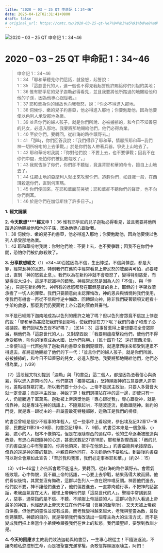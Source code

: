 ```yaml
---
title: "2020 – 03 – 25 QT 申命記 1：34~46"
date: 2025-04-12T02:31:41+0800
draft: false
# original_url: https://cmtc.tw/2020-03-25-qt-%e7%94%b3%e5%91%bd%e8%a8%98-1%ef%bc%9a3446
---
```


![2020 – 03 – 25 QT 申命記 1：34\~46](/images/qt.jpg   "2020 – 03 – 25 QT 申命記 1：34\~46")

# 2020 – 03 – 25 QT 申命記 1：34\~46

> 申命記 1：34\~46  
> 1：34 「耶和華聽見你們這話，就發怒，起誓說：  
> 1：35 『這惡世代的人，連一個也不得見我起誓應許賜給你們列祖的美地；  
> 1：36 惟有耶孚尼的兒子迦勒必得看見，並且我要將他所踏過的地賜給他和他的子孫，因為他專心跟從我。』  
> 1：37 耶和華為你的緣故也向我發怒，說：『你必不得進入那地。  
> 1：38 伺候你、嫩的兒子約書亞，他必得進入那地；你要勉勵他，因為他要使以色列人承受那地為業。  
> 1：39 並且你們的婦人孩子，就是你們所說、必被擄掠的，和今日不知善惡的兒女，必進入那地。我要將那地賜給他們，他們必得為業。  
> 1：40 至於你們，要轉回，從紅海的路往曠野去。』  
> 1：41 「那時，你們回答我說：『我們得罪了耶和華，情願照耶和華─我們　神一切所吩咐的上去爭戰。』於是你們各人帶著兵器，爭先上山地去了。  
> 1：42 耶和華吩咐我說：『你對他們說：不要上去，也不要爭戰；因我不在你們中間，恐怕你們被仇敵殺敗了。』  
> 1：43 我就告訴了你們，你們卻不聽從，竟違背耶和華的命令，擅自上山地去了。  
> 1：44 住那山地的亞摩利人就出來攻擊你們，追趕你們，如蜂擁一般，在西珥殺退你們，直到何珥瑪。  
> 1：45 你們便回來，在耶和華面前哭號；耶和華卻不聽你們的聲音，也不向你們側耳。  
> 1：46 於是你們在加低斯住了許多日子。」

**1.** **經文誦讀**

**2. 今天默想****經文**申 1：36 惟有耶孚尼的兒子迦勒必得看見，並且我要將他所踏過的地賜給他和他的子孫，因為他專心跟從我。  
1：38 伺候你、嫩的兒子約書亞，他必得進入那地；你要勉勵他，因為他要使以色列人承受那地為業。  
1：42 耶和華吩咐我說：你對他們說：不要上去，也不要爭戰；因我不在你們中間，恐怕你們被仇敵殺敗了。

**3. 分享默想經文**（1）v34\~40百姓因為不信，生出悖逆。不信與悖逆，都是大罪，經常惹神的忿怒。特別我們在舊約中經常看見上帝忿怒的威嚴與可怕，必要發出，直到「神的怒氣止息」。我們以為在新約神就不會發怒了，變得特別慈愛，而變得沒大沒小，這是不認識神的錯覺。神經常忿怒是因為人的「不信」、與「悖逆」，只是在新約時代，神所有的忿怒都發在耶穌基督的身上，耶穌的十字架救贖承擔了一切人的罪孽。我們只要願意向主認罪悔改，神的恩典與憐憫夠我們使用，使我們有機會一再從不信與悖逆中悔改、回轉歸向神，除非我們硬著頸項又輕看十字架的救恩，那麼我們仍要面對上帝公義的管教與審判。

神不是已經賜下迦南地成為以色列的應許之地了嗎？但以色列會眾竟不信加上悖逆的說：「耶和華為甚麼把我們領到那地，使我們倒在刀下呢？我們的妻子和孩子必被擄掠。我們回埃及去豈不好嗎？」（民14：3）這事曾惹得上帝想要把全會眾除滅，稱他們為「這惡世代的人」。又對摩西說：「我要用瘟疫擊殺他們，使他們不得承受那地，叫你的後裔成為大國，比他們強勝。」（民十四11-12）還好摩西求情，上帝便叫這一代百姓除了迦勒與約書亞全數倒斃曠野，就連摩西後來都受到連累不得進去。卻將這地賜給了他們的下一代：「並且你們的婦人孩子，就是你們所說、必被擄掠的，和今日不知善惡的兒女，必進入那地。我要將那地賜給他們，他們必得為業。」（v39）

（2）這段經文特別提到「迦勒」與「約書亞」這二個人，都是因為慿著信心與勇氣，得以進入迦南地的人。他們當初「獨排眾議」，堅持順服神的旨意要進入迦南地，差點被群眾打死。所以我們要十分小心，上帝不是民主政治，只要人多聲音大就一定會贏；而是神主政治，神說了算！我們選擇站在神的這一邊，即使只有一人，仍能勝過千軍萬馬。迦勒被上帝誇獎他是「專心跟從我」，專心跟從神，就是信靠神，就是專注在神的話語上，不隨眾起哄，不隨波逐流，勇敢跟隨神。新約的門徒，就是專一跟從主的一群屬靈敢死特種部隊，迦勒正是我們的榜樣。

約書亞曾經是個少不經事的年輕人，從一些事件上看起來，參出埃及記32章17\~18節、民數記11章26\~29節、約書亞記1章6、7、9節，約書亞本來是一個急躁、小氣、膽小的人，根本不像領袖。但是在跟隨摩西的過程中，他的生命逐漸被塑造與改變，有忠心與跟隨神的心志，甚至民數記27章18節，耶和華對摩西說：「嫩的兒子約書亞是心中有聖靈的，你將他領來，按手在他頭上。」約書亞能夠承接摩西，倚靠的還是神的靈的幫助，神親自與他同在，多次勸勉他不要膽怯。到最後約書亞可以對全會眾如此宣告：「至於我和我家，我們必定事奉耶和華。」（約24：15）

（3）v41\~46當上帝告訴會眾不能進去，要轉回，從紅海的路往曠野去。會眾氣極敗壞，心中悔恨，竟不顧上帝的話語，一心要上去爭戰，結果落得大敗而歸。他們看似後悔，其實並沒有悔改，這群以色列人一直在跟神唱反調。神要他們進去，他們說不要，神不讓他們進去了，他們偏要進去，一直靠肉體行事，不把神的話當話，老我血氣實在太大，難怪上帝稱他們是「這惡世代的人」。聖經中常講到惡人，惡事，通常指的是不信、不聽、不順服上帝話語的人。這群以色列人看過上帝最多的神蹟，也經歷過上帝天天住在他們中間（會幕的至聖所），又天天被上帝親自供養，但他們的靈性並沒有成長，而老我變得越來越大，老我與聖靈為敵，最後倒斃曠野。神蹟的目的，就是帶領我們悔改活出一個尊主為大的生活方式，而不是變成我們把上帝當作小弟使喚餵養我們在世上的私慾。我們讀聖經，要學到教訓才是。

**4. 今天的回應**求主教我們效法迦勒與約書亞，一生專心跟從主！不隨波逐流，不讓肉體私慾控制生命，而是被聖靈充滿掌權，勇敢信靠順服跟隨主，阿們！
